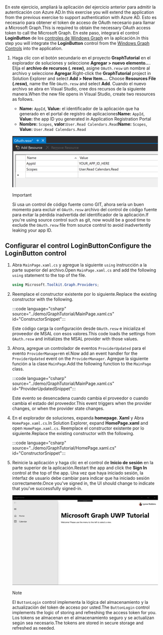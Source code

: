 <!-- markdownlint-disable MD002 MD041 -->

<span data-ttu-id="f8b2f-101">En este ejercicio, ampliará la aplicación del ejercicio anterior para admitir la autenticación con Azure AD.</span><span class="sxs-lookup"><span data-stu-id="f8b2f-101">In this exercise you will extend the application from the previous exercise to support authentication with Azure AD.</span></span> <span data-ttu-id="f8b2f-102">Esto es necesario para obtener el token de acceso de OAuth necesario para llamar a Microsoft Graph.</span><span class="sxs-lookup"><span data-stu-id="f8b2f-102">This is required to obtain the necessary OAuth access token to call the Microsoft Graph.</span></span> <span data-ttu-id="f8b2f-103">En este paso, integrará el control **LoginButton** de los [controles de Windows Graph](https://github.com/windows-toolkit/Graph-Controls) en la aplicación.</span><span class="sxs-lookup"><span data-stu-id="f8b2f-103">In this step you will integrate the **LoginButton** control from the [Windows Graph Controls](https://github.com/windows-toolkit/Graph-Controls) into the application.</span></span>

1. <span data-ttu-id="f8b2f-104">Haga clic con el botón secundario en el proyecto **GraphTutorial** en el explorador de soluciones y seleccione **Agregar > nuevo elemento..**.. Elija el **archivo de recursos (. resw)**, asigne `OAuth.resw` un nombre al archivo y seleccione **Agregar**.</span><span class="sxs-lookup"><span data-stu-id="f8b2f-104">Right-click the **GraphTutorial** project in Solution Explorer and select **Add > New Item...**. Choose **Resources File (.resw)**, name the file `OAuth.resw` and select **Add**.</span></span> <span data-ttu-id="f8b2f-105">Cuando el nuevo archivo se abra en Visual Studio, cree dos recursos de la siguiente manera.</span><span class="sxs-lookup"><span data-stu-id="f8b2f-105">When the new file opens in Visual Studio, create two resources as follows.</span></span>

    - <span data-ttu-id="f8b2f-106">**Name:** `AppId`, **Value:** el identificador de la aplicación que ha generado en el portal de registro de aplicaciones</span><span class="sxs-lookup"><span data-stu-id="f8b2f-106">**Name:** `AppId`, **Value:** the app ID you generated in Application Registration Portal</span></span>
    - <span data-ttu-id="f8b2f-107">**Nombre:** `Scopes`, **valor:**`User.Read Calendars.Read`</span><span class="sxs-lookup"><span data-stu-id="f8b2f-107">**Name:** `Scopes`, **Value:** `User.Read Calendars.Read`</span></span>

    ![Una captura de pantalla del archivo OAuth. resw en el editor de Visual Studio](./images/edit-resources-01.png)

    > [!IMPORTANT]
    > <span data-ttu-id="f8b2f-109">Si usa un control de código fuente como GIT, ahora sería un buen momento para excluir el `OAuth.resw` archivo del control de código fuente para evitar la pérdida inadvertida del identificador de la aplicación.</span><span class="sxs-lookup"><span data-stu-id="f8b2f-109">If you're using source control such as git, now would be a good time to exclude the `OAuth.resw` file from source control to avoid inadvertently leaking your app ID.</span></span>

## <a name="configure-the-loginbutton-control"></a><span data-ttu-id="f8b2f-110">Configurar el control LoginButton</span><span class="sxs-lookup"><span data-stu-id="f8b2f-110">Configure the LoginButton control</span></span>

1. <span data-ttu-id="f8b2f-111">Abra `MainPage.xaml.cs` y agregue la siguiente `using` instrucción a la parte superior del archivo.</span><span class="sxs-lookup"><span data-stu-id="f8b2f-111">Open `MainPage.xaml.cs` and add the following `using` statement to the top of the file.</span></span>

    ```csharp
    using Microsoft.Toolkit.Graph.Providers;
    ```

1. <span data-ttu-id="f8b2f-112">Reemplace el constructor existente por lo siguiente.</span><span class="sxs-lookup"><span data-stu-id="f8b2f-112">Replace the existing constructor with the following.</span></span>

    :::code language="csharp" source="../demo/GraphTutorial/MainPage.xaml.cs" id="ConstructorSnippet":::

    <span data-ttu-id="f8b2f-113">Este código carga la configuración desde `OAuth.resw` e inicializa el proveedor de MSAL con esos valores.</span><span class="sxs-lookup"><span data-stu-id="f8b2f-113">This code loads the settings from `OAuth.resw` and initializes the MSAL provider with those values.</span></span>

1. <span data-ttu-id="f8b2f-114">Ahora, agregue un controlador de eventos `ProviderUpdated` para el evento `ProviderManager`en el.</span><span class="sxs-lookup"><span data-stu-id="f8b2f-114">Now add an event handler for the `ProviderUpdated` event on the `ProviderManager`.</span></span> <span data-ttu-id="f8b2f-115">Agregue la siguiente función a la clase `MainPage`.</span><span class="sxs-lookup"><span data-stu-id="f8b2f-115">Add the following function to the `MainPage` class.</span></span>

    :::code language="csharp" source="../demo/GraphTutorial/MainPage.xaml.cs" id="ProviderUpdatedSnippet":::

    <span data-ttu-id="f8b2f-116">Este evento se desencadena cuando cambia el proveedor o cuando cambia el estado del proveedor.</span><span class="sxs-lookup"><span data-stu-id="f8b2f-116">This event triggers when the provider changes, or when the provider state changes.</span></span>

1. <span data-ttu-id="f8b2f-117">En el explorador de soluciones, expanda **homepage. Xaml** y Abra `HomePage.xaml.cs`.</span><span class="sxs-lookup"><span data-stu-id="f8b2f-117">In Solution Explorer, expand **HomePage.xaml** and open `HomePage.xaml.cs`.</span></span> <span data-ttu-id="f8b2f-118">Reemplace el constructor existente por lo siguiente.</span><span class="sxs-lookup"><span data-stu-id="f8b2f-118">Replace the existing constructor with the following.</span></span>

    :::code language="csharp" source="../demo/GraphTutorial/HomePage.xaml.cs" id="ConstructorSnippet":::

1. <span data-ttu-id="f8b2f-119">Reinicie la aplicación y haga clic en el control de **Inicio de sesión** en la parte superior de la aplicación.</span><span class="sxs-lookup"><span data-stu-id="f8b2f-119">Restart the app and click the **Sign In** control at the top of the app.</span></span> <span data-ttu-id="f8b2f-120">Una vez que haya iniciado sesión, la interfaz de usuario debe cambiar para indicar que ha iniciado sesión correctamente.</span><span class="sxs-lookup"><span data-stu-id="f8b2f-120">Once you've signed in, the UI should change to indicate that you've successfully signed-in.</span></span>

    ![Una captura de pantalla de la aplicación después de iniciar sesión](./images/add-aad-auth-01.png)

    > [!NOTE]
    > <span data-ttu-id="f8b2f-122">El `ButtonLogin` control implementa la lógica del almacenamiento y la actualización del token de acceso por usted.</span><span class="sxs-lookup"><span data-stu-id="f8b2f-122">The `ButtonLogin` control implements the logic of storing and refreshing the access token for you.</span></span> <span data-ttu-id="f8b2f-123">Los tokens se almacenan en el almacenamiento seguro y se actualizan según sea necesario.</span><span class="sxs-lookup"><span data-stu-id="f8b2f-123">The tokens are stored in secure storage and refreshed as needed.</span></span>
